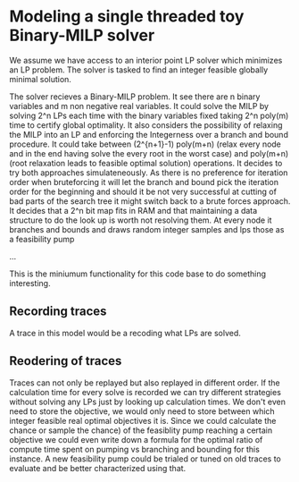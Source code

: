 # Modeling a single threaded toy Binary-MILP solver

We assume we have access to an interior point LP solver which minimizes an LP problem. The solver is tasked to find an integer feasible globally minimal solution.

The solver recieves a Binary-MILP problem. 
It see there are n binary variables and m non negative real variables. It could solve the MILP by solving 2^n LPs each time with the binary variables fixed taking 2^n poly(m) time to certify global optimality. It also considers the possibility of relaxing the MILP into an LP and enforcing the Integerness over a branch and bound procedure. It could take between (2^{n+1}-1) poly(m+n)  (relax every node and in the end having solve the every root in the worst case) and poly(m+n) (root relaxation leads to feasible optimal solution) operations. It decides to try both approaches simulateneously. As there is no preference for iteration order when bruteforcing it will let the branch and bound pick the iteration order for the beginning and should it be not very successful at cutting of bad parts of the search tree it might switch back to a brute forces approach. It decides that a 2^n bit map fits in RAM and that maintaining a data structure to do the look up is worth not resolving them. At every node it branches and bounds and draws random integer samples and lps those as a feasibility pump

...

This is the miniumum functionality for this code base to do something interesting.

## Recording traces

A trace in this model would be a recoding what LPs are solved.

## Reodering of traces

Traces can not only be replayed but also replayed in different order. If the calculation time for every solve is recorded we can try different strategies without solving any LPs just by looking up calculation times. We don't even need to store the objective, we would only need to store between which integer feasible real optimal objectives it is. Since we could calculate the chance or sample the chance) of the feasiblity pump reaching a certain objective we could even write down a formula for the optimal ratio of compute time spent on pumping vs branching and bounding for this instance. A new feasibility pump could be trialed or tuned on old traces to evaluate and be better characterized using that.


